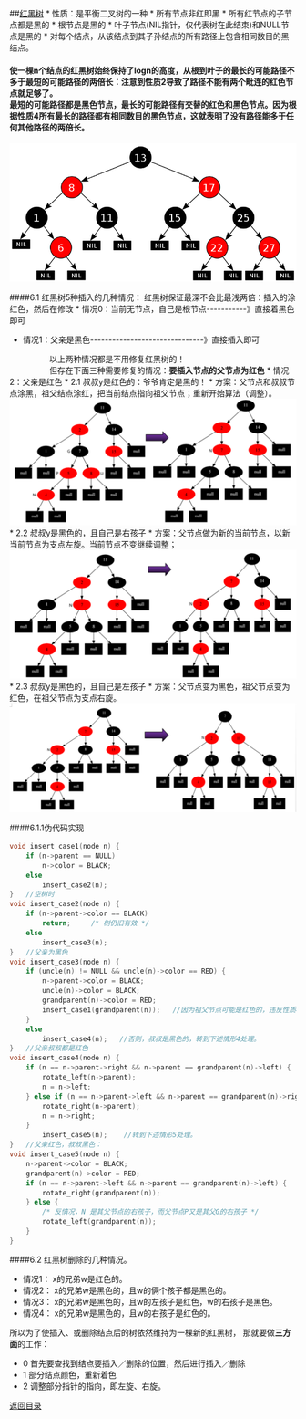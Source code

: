 ##[红黑树](http://blog.csdn.net/chenhuajie123/article/details/11951777)
* 
性质：是平衡二叉树的一种
    * 
所有节点非红即黑
    * 
所有红节点的子节点都是黑的
    * 
根节点是黑的
    * 
叶子节点(NIL指针，仅代表树在此结束)和NULL节点是黑的
    * 
对每个结点，从该结点到其子孙结点的所有路径上包含相同数目的黑结点。
#### 使一棵n个结点的红黑树始终保持了logn的高度，从根到叶子的最长的可能路径不多于最短的可能路径的两倍长：注意到性质2导致了路径不能有两个毗连的红色节点就足够了。<br>最短的可能路径都是黑色节点，最长的可能路径有交替的红色和黑色节点。因为根据性质4所有最长的路径都有相同数目的黑色节点，这就表明了没有路径能多于任何其他路径的两倍长。

![](1355319681_6107.png)

####6.1 红黑树5种插入的几种情况：
红黑树保证最深不会比最浅两倍：插入的涂红色，然后在修改
* 
情况0：当前无节点，自己是根节点-----------》直接着黑色即可
* 情况1：父亲是黑色-------------------------------》直接插入即可

　　　　　以上两种情况都是不用修复红黑树的！<br>
　　　　　但存在下面三种需要修复的情况：**要插入节点的父节点为红色**
* 
情况2：父亲是红色
    * 2.1
叔叔y是红色的：爷爷肯定是黑的！
        * 
方案：父节点和叔叔节点涂黑，祖父结点涂红，把当前结点指向祖父节点；重新开始算法（调整）。
![](1111111.png)
    * 2.2
叔叔y是黑色的，且自己是右孩子
        * 
方案：父节点做为新的当前节点，以新当前节点为支点左旋。当前节点不变继续调整；
![](2222222.png)
    * 2.3
叔叔y是黑色的，且自己是左孩子
        * 
方案：父节点变为黑色，祖父节点变为红色，在祖父节点为支点右旋。
![](3333.png)

####6.1.1伪代码实现
```C
void insert_case1(node n) {
    if (n->parent == NULL)
        n->color = BLACK;
    else
        insert_case2(n);
}   //空树时
void insert_case2(node n) {
    if (n->parent->color == BLACK)
        return;     /* 树仍旧有效 */
    else
        insert_case3(n);
}   //父亲为黑色
void insert_case3(node n) {
    if (uncle(n) != NULL && uncle(n)->color == RED) {
        n->parent->color = BLACK;
        uncle(n)->color = BLACK;
        grandparent(n)->color = RED;
        insert_case1(grandparent(n));   //因为祖父节点可能是红色的，违反性质4，递归情形1.
    }
    else
        insert_case4(n);   //否则，叔叔是黑色的，转到下述情形4处理。
}   //父亲叔叔都是红色
void insert_case4(node n) {
    if (n == n->parent->right && n->parent == grandparent(n)->left) {
        rotate_left(n->parent);
        n = n->left;
    } else if (n == n->parent->left && n->parent == grandparent(n)->right) {
        rotate_right(n->parent);
        n = n->right;
    }
        insert_case5(n);    //转到下述情形5处理。
}   //父亲红色，叔叔黑色：
void insert_case5(node n) {
    n->parent->color = BLACK;
    grandparent(n)->color = RED;
    if (n == n->parent->left && n->parent == grandparent(n)->left) {
        rotate_right(grandparent(n));
    } else {
        /* 反情况，N 是其父节点的右孩子，而父节点P又是其父G的右孩子 */
        rotate_left(grandparent(n));
    }
}
```

####6.2 红黑树删除的几种情况。
* 情况1：
x的兄弟w是红色的。
* 情况2：
x的兄弟w是黑色的，且w的俩个孩子都是黑色的。
* 情况3：
x的兄弟w是黑色的，且w的左孩子是红色，w的右孩子是黑色。
* 情况4：
x的兄弟w是黑色的，且w的右孩子是红色的。

所以为了使插入、或删除结点后的树依然维持为一棵新的红黑树，
那就要做**三方面**的工作：
* 0
首先要查找到结点要插入／删除的位置，然后进行插入／删除
* 1
部分结点颜色，重新着色
* 2
调整部分指针的指向，即左旋、右旋。

[返回目录](README.md)